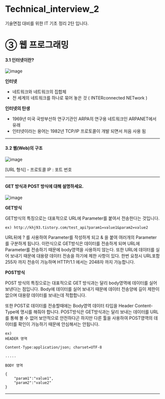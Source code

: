 # Technical_interview_2

기술면접 대비를 위한 IT 기초 정리 2탄 입니다.

# ➂ 웹 프로그래밍

#### <b>3.1 인터넷이란?</b>

![image](https://user-images.githubusercontent.com/93306939/170177180-d83fac26-d632-4863-87dc-e33994861dba.png)

**인터넷**  
 - 네트워크와 네트워크의 집합체
 - 전 세계의 네트워크를 하나로 묶어 놓은 것
 ( INTERconnected NETwork )
 
**인터넷의 탄생**  
 - 1969년 미국 국방부산하 연구기관인 ARPA의 연구용 네트워크인 ARPANET에서 유래
 - 인터넷이라는 용어는 1982년 TCP/IP 프로토콜이 개발 되면서 처음 사용 됨

------

#### <b>3.2 웹(Web)의 구조</b>

![image](https://user-images.githubusercontent.com/93306939/170805903-835cb8c3-1bc2-4799-a3ee-cd7cd85f31b1.png)

[URL 형식] - 프로토콜 IP : 포트 번호

------

#### <b>GET 방식과 POST 방식에 대해 설명하세요.</b>

![image](https://user-images.githubusercontent.com/93306939/170805968-98065ac1-2506-4bd4-a975-08b823c2f316.png)

**GET방식**

GET방식의 특징으로는 대표적으로 URL에 Parameter를 붙여서 전송한다는 것입니다.

```
ex) http://khj93.tistory.com/test_api?param1=value1&param2=value2
```

URL뒤에  ?  를 사용하여 Parameter를 작성하게 되고  &  을 붙여 여러개의 Parameter를 구분하게 됩니다.
이런식으로 GET방식은 데이터를 전송하게 되며 URL에 Parameter를 전송하기 때문에 body영역을 사용하지 않는다.
또한 URL에 데이터를 실어 보내기 때문에 대용량 데이터 전송을 하기에 제한 사항이 있다.
한번 요청시 URL포함 255자 까지 전송이 가능하며 HTTP/1.1 에서는 2048자 까지 가능합니다.

**POST방식**

POST 방식의 특징으로는 대표적으로 GET 방식과는 달리 body영역에 데이터를 실어 보낸다는 점입니다. Body에 데이터를 실어 보내기 때문에 데이터 전송양에 길이 제한이 없으며 대용량 데이터를 보내는데 적합합니다.

또한 POST로 데이터를 전송할때에는 Body영역 데이터 타입을 Header Content-Type에 명시를 해줘야 합니다. POST방식은 GET방식과는 달리 보내는 데이터를 URL를 통해 볼 수 없어 보안적으로 안전하다곤 하지만 다른 툴을 사용하여 POST영역의 데이터를 확인이 가능하기 때문에 안심해서는 안됩니다.

```
ex)
HEADER 영역  

Content-Type:application/json; charset=UTF-8

.....

BODY 영역

{
	"param1":"value1",
	"param2":"value2"
}
```
------
